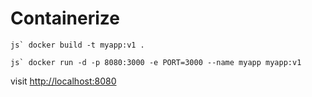 # Containerize 

``js`
docker build -t myapp:v1 .
``

``js`
docker run -d -p 8080:3000 -e PORT=3000 --name myapp myapp:v1
``

visit [http://localhost:8080](http://localhost:8080)
